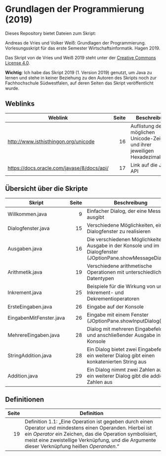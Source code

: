 # Grundlagen der Programmierung (2019)

Dieses Repository bietet Dateien zum Skript:

Andreas de Vries und Volker Weiß: Grundlagen der Programmierung. Vorlesungsskript für das erste Semester Wirtschaftsinformatik. Hagen 2019.

Das Skript von de Vries und Weiß 2019 steht unter der [Creative Commons License 4.0](https://creativecommons.org/licenses/by/4.0/deed.de).

**Wichtig**: Ich habe das Skript 2019 (1. Version 2019) genutzt, um Java zu lernen und stehe in keiner Beziehung zu den Autoren des Skripts noch zur Fachhochschule Südwestfalen, auf deren Seiten das Skript veröffentlicht wurde.

## Weblinks
Weblink                                    | Seite  | Beschreibung
-------------------------------------------|-------:|--------------------------------------------------------------------------
http://www.isthisthingon.org/unicode       |     16 | Auflistung der möglichen Unicode-Zeichen und ihrer jeweiligen Hexadezimalcodes
https://docs.oracle.com/javase/8/docs/api/ |     17 | Link auf die Java-API


## Übersicht über die Skripte

Skript                  | Seite  | Beschreibung
------------------------|-------:|--------------------------------------------------------------------------------------------------
Willkommen.java         |      9 | Einfacher Dialog, der eine Message ausgibt
Dialogfenster.java      |     15 | Verschiedene Möglichkeiten, ein Dialogfenster zu realisieren
Ausgaben.java           |     16 | Die verschiedenen Möglichkeiten der Ausgabe in der Konsole und im Dialogfenster (JOptionPane.showMessageDialog())
Arithmetik.java         |     19 | Verschiedene arithmetische Operationen mit unterschiedlichen Datentypen
Inkrement.java          |     25 | Beispiele für die Wirkung von unären Inkrement- und Dekrementioperatoren
ErsteEingaben.java      |     26 | Eingabe auf der Konsole
EingabenMitFenster.java |     26 | Eingabe mit einem Fenster (JOptionPane.showInputDialog())
MehrereEingaben.java    |     28 | Dialog mit mehreren Eingabefeldern und anschließender Ausgabe in der Konsole
StringAddition.java     |     28 | Ein Dialog bietet zwei Eingabefelder, ein weiterer Dialog gibt einen konkatenierten String aus
Addition.java           |     29 | Ein Dialog nimmt zwei Zahlen auf und ein weiterer Dialog gibt die addierten Zahlen aus

               
## Definitionen

Seite | Definition
-----:|-----------------------------------------------------------------------------------------------------------------------
   19 | Definition 1.1: „Eine Operation ist gegeben durch einen Operator und mindestens einen Operanden. Hierbei ist ein *Operator* ein Zeichen, das die Operation symbolisiert, meist eine zweistellige Verknüpfung, und die Argumente dieser Verknüpfung heißen *Operanden*.“
